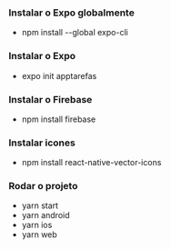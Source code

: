 ### Instalar o Expo globalmente
- npm install --global expo-cli

### Instalar o Expo
- expo init apptarefas

### Instalar o Firebase
- npm install firebase

### Instalar icones
- npm install react-native-vector-icons

### Rodar o projeto
- yarn start
- yarn android
- yarn ios
- yarn web
